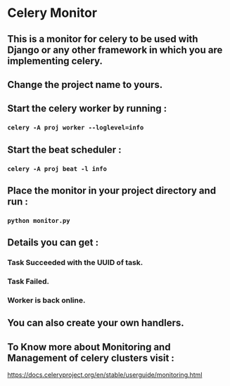 # Celery Monitor


## This is a monitor for celery to be used with Django or any other framework in which you are implementing celery.



## Change the project name to yours.

## Start the celery worker by running :

### `celery -A proj worker --loglevel=info`

## Start the beat scheduler :

### `celery -A proj beat -l info`

## Place the monitor in your project directory and run :

### `python monitor.py`

## Details you can get :

### Task Succeeded with the UUID of task.
### Task Failed.
### Worker is back online.

## You can also create your own handlers.

## To Know more about Monitoring and Management of celery clusters visit :

https://docs.celeryproject.org/en/stable/userguide/monitoring.html

